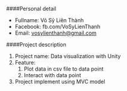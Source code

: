 ####Personal detail

- Fullname: Võ Sỹ Liên Thành
- Facebook: fb.com/VoSyLienThanh
- Email: vosylienthanh@gmail.com

####Project description
1. Project name: Data visualization with Unity
1. Feature: 
    1. Plot data in csv file to data point
    2. Interact with data point
1. Project implement using MVC model
